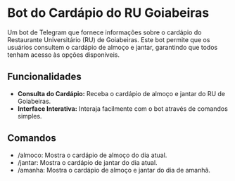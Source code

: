 # Bot do Cardápio do RU Goiabeiras

Um bot de Telegram que fornece informações sobre o cardápio do Restaurante Universitário (RU) de Goiabeiras. Este bot permite que os usuários consultem o cardápio de almoço e jantar, garantindo que todos tenham acesso às opções disponíveis.

## Funcionalidades

- **Consulta do Cardápio:** Receba o cardápio de almoço e jantar do RU de Goiabeiras.
- **Interface Interativa:** Interaja facilmente com o bot através de comandos simples.

## Comandos
 - /almoco: Mostra o cardápio de almoço do dia atual.
 - /jantar: Mostra o cardápio de jantar do dia atual.
 - /amanha: Mostra o cardápio de almoço e jantar do dia de amanhã.
